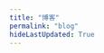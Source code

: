 ```yaml
---
title: "博客"
permalink: "blog"
hideLastUpdated: True
---
```

<!--参考大佬的界面 https://xin-tan.com/guide/-->  
<!-- > 最近更新 👇 -->

<template>
    <div>
    <!--标签列表-->
      <div class="my-blog-head">
        <h3>标签 </h3>
        <div class="my-tag-box">
          <div
            class='my-tags' 
            :class="{ 'select-tag': tag == selectedTag, 'normal-tag': tag != selectedTag }"
            @click="myFlitter( tag )"
            v-for="tag in tags"
            style="margin: 5px;">{{ tag }}</div>
        </div>
      </div>
      <el-divider></el-divider>
      <div class="my-card" :body-style="{ padding: '5px' }" v-for="(post, index) in topPublishPosts">
        <div style="padding: 1rem;">
          <span><el-link :underline="false" :href="post.path" type="primary"><strong>{{ post.title }}</strong></el-link></span>
          <div v-if="post.frontmatter.tag" style="display: inline-block; float: right;">
            <span class="this-tag"
              v-for="item in post.frontmatter.tag"
              >{{ item }}</span>
          </div>
          <div class="bottom clearfix">
            <br>
            <span><small><i class="el-icon-time"></i>  {{ post.formatDay }}</small></span>
            <el-link 
              style="float: right;" 
              :href="post.path" 
              type="primary" 
              :underline="false"
            ><i class="el-icon-view"> 阅读全文</i></el-link>
          </div>
        </div>
      </div>
      <div @click="loadMore" class="page-guide-btn" v-show="showBtn">
        <div ref="btn">{{ btnInfo }}</div>
      </div>
    </div>
</template>

<script>
export default {
  data() {
    return {
      step: 15,
      posts: [],
      tags: [],
      page: 1,
      num: 0,
      btnInfo: '🔔 加载更多',
      showBtn: true,
      selectedTag: "blog"
    }
  },

  mounted() {
    this.posts = []
    var temp = this.$site.pages
    // 筛选标签中带有 blog 标志的文章

    for (var i = 0; i < temp.length; i++) {
      if (temp[i].frontmatter.tag) {
        var tempTag = temp[i].frontmatter.tag
        for (var j = 0; j < tempTag.length; j++){
          var isInTags = false
          for (var k = 0; k < this.tags.length; k++){
            if (tempTag[j] === this.tags[k]){
              isInTags = true
            }
          }
          if (!isInTags) {
            this.tags.push(tempTag[j])
          }
        }
        if (tempTag == 'blog' || 'blog' == tempTag[0]){
          this.posts.push(temp[i])
        }
      }
    }
    this.num = this.posts.length
  },

  computed: {
    topPublishPosts() {
      this.showBtn =  this.page * this.step < this.num
      return this.getTopKPosts(this.page * this.step)
    }
  },

  methods: {
    getTopKPosts(num) {
      const re = /.*\/(.*?)\.(html|md)/

      return this.posts
        .map(post => {
          const execs = re.exec(post.relativePath)
          return {
            ...post,
            updateTimestamp: (new Date(post.frontmatter.date)).getTime(),
            filename: execs ? execs['1'] : '',
            formatDay: this.formatDate(new Date(post.frontmatter.date))
          }
        })
        .sort((a, b) => b.updateTimestamp - a.updateTimestamp)
        .slice(0, num)
    },
    
    formatDate(date) {
      if (!(date instanceof Date)) {
        return 
      }

      return `${date.getFullYear()}-${date.getMonth() + 1}-${date.getDate()}`
    },

    loadMore() {
      this.page += 1
    },

    myFlitter(tag) {
      this.selectedTag = tag
      this.page = 1
      this.posts = []
      var temp = this.$site.pages

      for (var i = 0; i < temp.length; i++) {
        if (temp[i].frontmatter.tag) {
          var tempTag = temp[i].frontmatter.tag

          for (var j = 0; j < tempTag.length; j++) {
            if (tempTag[j] === tag) {
              this.posts.push(temp[i])
              break
            }
          }
        }
      }
      // console.log(this.posts)
      this.num = this.posts.length
    }
  }
}
</script>


<style scoped>
.my-tag-box {
  /* height: 100px; */
  display: flex;
  flex-flow: row wrap;
  align-content: flex-start
}

.my-tags {
  padding: 0.3rem .5rem;
  display: inline-block;
  cursor: pointer;
  font-size: 1rem;
  transition: all 0.5s ease;
  border-radius: 3px;
}

.my-tags:hover {
  color: white;
  background: #282C34;
  border-color: #282C34;
}

.select-tag {
  color: white;
  background: #282C34;
  border-color: #282C34;
}

.my-card {
  animation: showup .6s forwards;
  border-bottom: 1px solid #f2f2f2;
}

.this-tag {
  font-size: small;
  color: #777;
  margin-left: 10px;
  background: linear-gradient(120deg,#fff 50%,#f1f6f5 0);
}

.page-guide-btn {
  text-align: center;
  margin: 30px 0;
  animation: showup 1s forwards;
}

.page-guide-btn div {
  display: inline-block;
  color: black;
  background-color: white;
  padding: 0.6rem 1.2rem;
  transition: all 0.3s ease;
  box-sizing: border-box;
  border: 1px solid black;
}

.page-guide-btn div:hover {
  background-color: #f5f5f5;
  cursor: pointer;
}


@keyframes showup {
  0% {
    transform: translateY(3rem);
    opacity: 0;
  }
  100% {
    transform: translateY(0);
    opacity: 1;
  }
}
</style>
